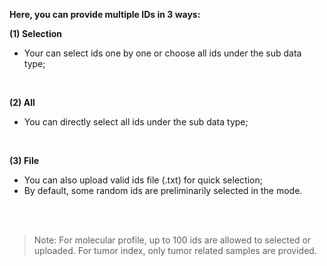 **Here, you can provide multiple IDs in 3 ways:**

**(1) Selection**

- Your can select ids one by one or choose all ids under the sub data type;

<br>

**(2) All**

- You can directly select all ids  under the sub data type;

<br>

**(3) File**

- You can also upload valid ids file (.txt) for quick selection;
- By default, some random ids are preliminarily  selected in the mode.

<br>

<br>

> Note: For molecular profile, up to 100 ids are allowed to selected or uploaded. For tumor index, only tumor related samples are provided.





